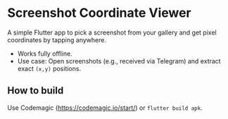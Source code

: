 # Screenshot Coordinate Viewer

A simple Flutter app to pick a screenshot from your gallery and get pixel coordinates by tapping anywhere.

- Works fully offline.
- Use case: Open screenshots (e.g., received via Telegram) and extract exact `(x,y)` positions.

## How to build
Use Codemagic (https://codemagic.io/start/) or `flutter build apk`.
